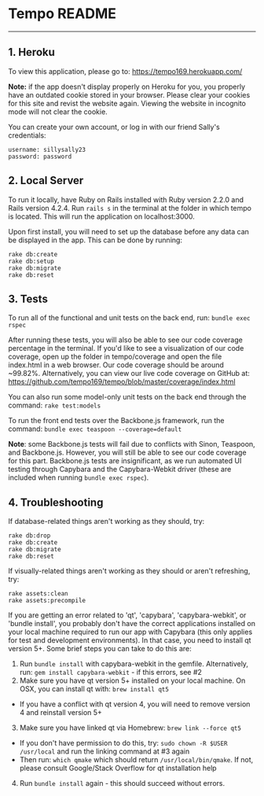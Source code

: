 # Tempo README
---

## 1. Heroku
To view this application, please go to: https://tempo169.herokuapp.com/

**Note:** if the app doesn't display properly on Heroku for you, you properly have an outdated cookie stored in your browser. Please clear your cookies for this site and revist the website again. Viewing the website in incognito mode will not clear the cookie.

You can create your own account, or log in with our friend Sally's credentials: 
```
username: sillysally23
password: password
```

## 2. Local Server
To run it locally, have Ruby on Rails installed with Ruby version 2.2.0 and Rails version 4.2.4. Run `rails s` in the terminal at the folder in which tempo is located. This will run the application on localhost:3000.

Upon first install, you will need to set up the database before any data can be displayed in the app. This can be done by running:

```
rake db:create
rake db:setup
rake db:migrate
rake db:reset
```


## 3. Tests
To run all of the functional and unit tests on the back end, run: `bundle exec rspec`
	
After running these tests, you will also be able to see our code coverage percentage in the terminal. If you'd like to see a visualization of our code coverage, open up the folder in tempo/coverage and open the file index.html in a web browser. Our code coverage should be around ~99.82%. Alternatively, you can view our live code coverage on GitHub at: https://github.com/tempo169/tempo/blob/master/coverage/index.html

You can also run some model-only unit tests on the back end through the command: `rake test:models`

To run the front end tests over the Backbone.js framework, run the command: `bundle exec teaspoon --coverage=default`

**Note**: some Backbone.js tests will fail due to conflicts with Sinon, Teaspoon, and Backbone.js. However, you will
still be able to see our code coverage for this part. Backbone.js tests are insignificant, as we run automated UI testing through Capybara and the Capybara-Webkit driver (these are included when running `bundle exec rspec`).


## 4. Troubleshooting
If database-related things aren't working as they should, try:
```
rake db:drop
rake db:create
rake db:migrate
rake db:reset
```

If visually-related things aren't working as they should or aren't refreshing, try:
```
rake assets:clean
rake assets:precompile
```

If you are getting an error related to 'qt', 'capybara', 'capybara-webkit', or 'bundle install', you probably don't have the correct applications installed on your local machine required to run our app with Capybara (this only applies for test and development environments). In that case, you need to install qt version 5+. Some brief steps you can take to do this are:
	
1. Run `bundle install` with capybara-webkit in the gemfile. Alternatively, run: `gem install capybara-webkit` - if this errors, see #2
2. Make sure you have qt version 5+ installed on your local machine. On OSX, you can install qt with: `brew install qt5`
  * If you have a conflict with qt version 4, you will need to remove version 4 and reinstall version 5+
3. Make sure you have linked qt via Homebrew: `brew link --force qt5`
  * If you don't have permission to do this, try: `sudo chown -R $USER /usr/local` and run the linking command at #3 again
  * Then run: `which qmake` which should return `/usr/local/bin/qmake`. If not, please consult Google/Stack Overflow for qt installation help
4. Run `bundle install` again - this should succeed without errors.

